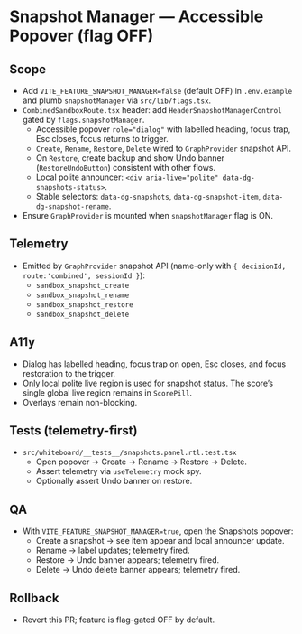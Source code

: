# Snapshot Manager — Accessible Popover (flag OFF)

## Scope
- Add `VITE_FEATURE_SNAPSHOT_MANAGER=false` (default OFF) in `.env.example` and plumb `snapshotManager` via `src/lib/flags.tsx`.
- `CombinedSandboxRoute.tsx` header: add `HeaderSnapshotManagerControl` gated by `flags.snapshotManager`.
  - Accessible popover `role="dialog"` with labelled heading, focus trap, Esc closes, focus returns to trigger.
  - `Create`, `Rename`, `Restore`, `Delete` wired to `GraphProvider` snapshot API.
  - On `Restore`, create backup and show Undo banner (`RestoreUndoButton`) consistent with other flows.
  - Local polite announcer: `<div aria-live="polite" data-dg-snapshots-status>`.
  - Stable selectors: `data-dg-snapshots`, `data-dg-snapshot-item`, `data-dg-snapshot-rename`.
- Ensure `GraphProvider` is mounted when `snapshotManager` flag is ON.

## Telemetry
- Emitted by `GraphProvider` snapshot API (name-only with `{ decisionId, route:'combined', sessionId }`):
  - `sandbox_snapshot_create`
  - `sandbox_snapshot_rename`
  - `sandbox_snapshot_restore`
  - `sandbox_snapshot_delete`

## A11y
- Dialog has labelled heading, focus trap on open, Esc closes, and focus restoration to the trigger.
- Only local polite live region is used for snapshot status. The score’s single global live region remains in `ScorePill`.
- Overlays remain non-blocking.

## Tests (telemetry-first)
- `src/whiteboard/__tests__/snapshots.panel.rtl.test.tsx`
  - Open popover → Create → Rename → Restore → Delete.
  - Assert telemetry via `useTelemetry` mock spy.
  - Optionally assert Undo banner on restore.

## QA
- With `VITE_FEATURE_SNAPSHOT_MANAGER=true`, open the Snapshots popover:
  - Create a snapshot → see item appear and local announcer update.
  - Rename → label updates; telemetry fired.
  - Restore → Undo banner appears; telemetry fired.
  - Delete → Undo delete banner appears; telemetry fired.

## Rollback
- Revert this PR; feature is flag-gated OFF by default.
